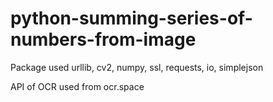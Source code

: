 # python-summing-series-of-numbers-from-image

Package used
urllib,
cv2,
numpy,
ssl,
requests,
io,
simplejson

API of OCR used from
ocr.space
